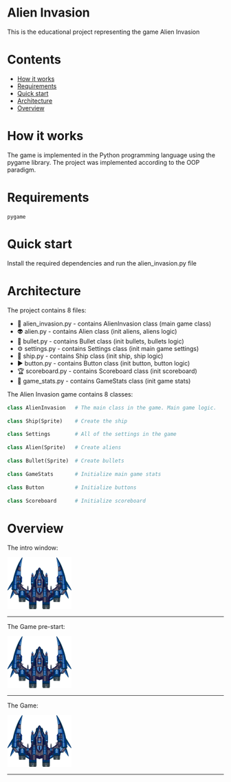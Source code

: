 # Alien Invasion
This is the educational project representing the game Alien Invasion

# Contents
- [How it works](#how-it-works)
- [Requirements](#requirements)
- [Quick start](#quick-start)
- [Architecture](#architecture)
- [Overview](#overview)

# How it works
The game is implemented in the Python programming language using the pygame library. The project was implemented according to the OOP paradigm.

# Requirements
```
pygame
```

# Quick start
Install the required dependencies and run the alien_invasion.py file

# Architecture
The project contains 8 files:
* 👾 alien_invasion.py - contains AlienInvasion class (main game class)
* 👽 alien.py - contains Alien class (init aliens, aliens logic)
* 🔫 bullet.py - contains Bullet class (init bullets, bullets logic)
* ⚙️ settings.py - contains Settings class (init main game settings)
* 🚀 ship.py - contains Ship class (init ship, ship logic)
* ▶️ button.py - contains Button class (init button, button logic) 
* 🏆 scoreboard.py - contains Scoreboard class (init scoreboard)
* 📶 game_stats.py - contains GameStats class (init game stats)

The Alien Invasion game contains 8 classes:
```python
class AlienInvasion   # The main class in the game. Main game logic.
```
```python
class Ship(Sprite)    # Create the ship
```
```python
class Settings        # All of the settings in the game
```
```python
class Alien(Sprite)   # Create aliens
```
```python
class Bullet(Sprite)  # Create bullets
```
```python
class GameStats       # Initialize main game stats
```
```python
class Button          # Initialize buttons
```
```python
class Scoreboard      # Initialize scoreboard
```

# Overview

The intro window:

![Intro](https://github.com/xmzboy/Alien-Invasion/blob/main/readme_images/intro.PNG)
___

The Game pre-start:

![PreStartGame](https://github.com/xmzboy/Alien-Invasion/blob/main/readme_images/pre_start.PNG)
___

The Game:

![Game](https://github.com/xmzboy/Alien-Invasion/blob/main/readme_images/game.PNG)
___
